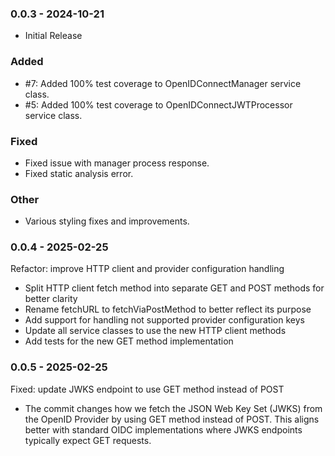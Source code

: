 ### 0.0.3 - 2024-10-21
- Initial Release

### Added
- #7: Added 100% test coverage to OpenIDConnectManager service class.
- #5: Added 100% test coverage to OpenIDConnectJWTProcessor service class.

### Fixed
- Fixed issue with manager process response.
- Fixed static analysis error.

### Other
- Various styling fixes and improvements.

### 0.0.4 - 2025-02-25

Refactor: improve HTTP client and provider configuration handling
- Split HTTP client fetch method into separate GET and POST methods for better clarity
- Rename fetchURL to fetchViaPostMethod to better reflect its purpose
- Add support for handling not supported provider configuration keys
- Update all service classes to use the new HTTP client methods
- Add tests for the new GET method implementation

### 0.0.5 - 2025-02-25

Fixed: update JWKS endpoint to use GET method instead of POST
- The commit changes how we fetch the JSON Web Key Set (JWKS) from the OpenID Provider by using GET method instead of POST. 
 This aligns better with standard OIDC implementations where JWKS endpoints typically expect GET requests.